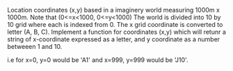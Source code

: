 Location coordinates (x,y) based in a imaginery world measuring 1000m x 1000m. Note that (0<=x<1000, 0<=y<1000)
The world is divided into 10 by 10 grid where each is indexed from 0. The x grid coordinate is converted to letter (A, B, C).
Implement a function for coordinates (x,y) which will retunr a string of x-coordinate expressed as a letter, and y coordinate as a number betweeen 1 and 10.

i.e for x=0, y=0 would be 'A1' and x=999, y=999 would be 'J10'.
